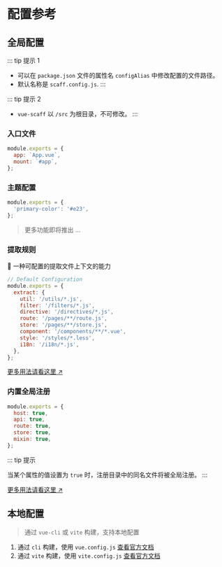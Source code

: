 # 配置参考

## 全局配置

::: tip 提示 1

- 可以在 `package.json` 文件的属性名 `configAlias` 中修改配置的文件路径。
- 默认名称是 `scaff.config.js`.
  :::

::: tip 提示 2

- `vue-scaff` 以 `/src` 为根目录，不可修改。
  :::

### 入口文件

```js
module.exports = {
  app: `App.vue`,
  mount: `#app`,
};
```

### 主题配置

```js
module.exports = {
  'primary-color': '#e23',
};
```

> 更多功能即将推出 ...

### 提取规则

💯 一种可配置的提取文件上下文的能力

```js
// Default Configuration
module.exports = {
  extract: {
    util: '/utils/*.js',
    filter: '/filters/*.js',
    directive: '/directives/*.js',
    route: '/pages/**/route.js',
    store: '/pages/**/store.js',
    component: '/components/**/*.vue',
    style: '/styles/*.less',
    i18n: '/i18n/*.js',
  },
};
```

[更多用法请看这里 ↗︎](/development.md#use-of-extract)

### 内置全局注册

```js
module.exports = {
  host: true,
  api: true,
  route: true,
  store: true,
  mixin: true,
};
```

::: tip 提示

当某个属性的值设置为 `true` 时，注册目录中的同名文件将被全局注册。
:::

[更多用法请看这里 ↗︎](/development.md)

## 本地配置

> 通过 `vue-cli` 或 `vite` 构建，支持本地配置

1. 通过 `cli` 构建，使用 `vue.config.js` [查看官方文档](https://cli.vuejs.org/)
2. 通过 `vite` 构建，使用 `vite.config.js` [查看官方文档](https://vitejs.dev/)
